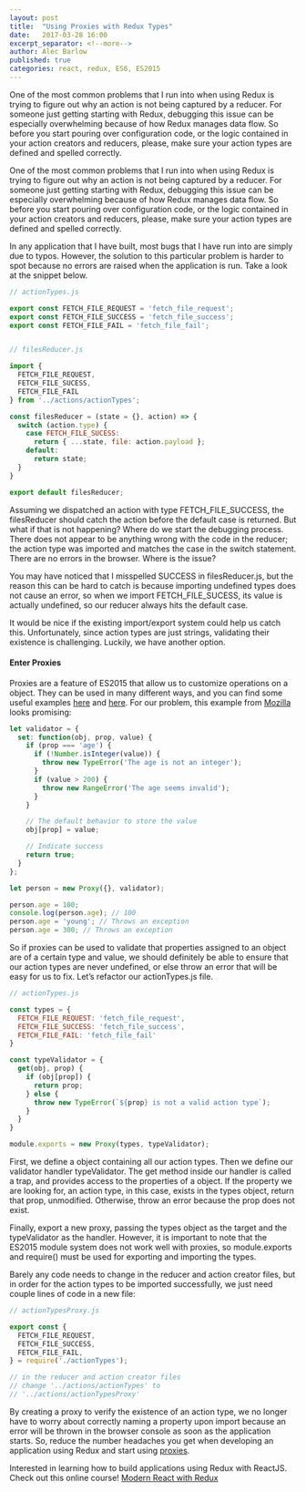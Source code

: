 ```yaml
---
layout: post
title:  "Using Proxies with Redux Types"
date:   2017-03-28 16:00
excerpt_separator: <!--more-->
author: Alec Barlow
published: true
categories: react, redux, ES6, ES2015
---
```


One of the most common problems that I run into when using Redux is trying to figure out why an action is not being captured by a reducer.  For someone just getting starting with Redux, debugging this issue can be especially overwhelming because of how Redux manages data flow.  So before you start pouring over configuration code, or the logic contained in your action creators and reducers, please, make sure your action types are defined and spelled correctly.


<!--more-->
One of the most common problems that I run into when using Redux is trying to figure out why an action is not being captured by a reducer.  For someone just getting starting with Redux, debugging this issue can be especially overwhelming because of how Redux manages data flow.  So before you start pouring over configuration code, or the logic contained in your action creators and reducers, please, make sure your action types are defined and spelled correctly.

In any application that I have built, most bugs that I have run into are simply due to typos.  However, the solution to this particular problem is harder to spot because no errors are raised when the application is run.  Take a look at the snippet below.

```js
// actionTypes.js

export const FETCH_FILE_REQUEST = 'fetch_file_request';
export const FETCH_FILE_SUCCESS = 'fetch_file_success';
export const FETCH_FILE_FAIL = 'fetch_file_fail';


// filesReducer.js

import {
  FETCH_FILE_REQUEST,
  FETCH_FILE_SUCESS,
  FETCH_FILE_FAIL
} from '../actions/actionTypes';

const filesReducer = (state = {}, action) => {
  switch (action.type) {
    case FETCH_FILE_SUCESS:
      return { ...state, file: action.payload };
    default:
      return state;
  }
}

export default filesReducer;
```

Assuming we dispatched an action with type FETCH_FILE_SUCCESS, the filesReducer should catch the action before the default case is returned.  But what if that is not happening?  Where do we start the debugging process.  There does not appear to be anything wrong with the code in the reducer; the action type was imported and matches the case in the switch statement.  There are no errors in the browser.  Where is the issue?

You may have noticed that I misspelled SUCCESS in filesReducer.js, but the reason this can be hard to catch is because importing undefined types does not cause an error, so when we import FETCH_FILE_SUCESS, its value is actually undefined, so our reducer always hits the default case.

It would be nice if the existing import/export system could help us catch this.  Unfortunately, since action types are just strings, validating their existence is challenging.  Luckily, we have another option.

#### Enter Proxies

Proxies are a feature of ES2015 that allow us to customize operations on a object.  They can be used in many different ways, and you can find some useful examples [here](https://developer.mozilla.org/en-US/docs/Web/JavaScript/Reference/Global_Objects/Proxy) and [here](https://developers.google.com/web/updates/2016/02/es2015-proxies).  For our problem, this example from [Mozilla](https://developer.mozilla.org/en-US/docs/Web/JavaScript/Reference/Global_Objects/Proxy) looks promising:

```js
let validator = {
  set: function(obj, prop, value) {
    if (prop === 'age') {
      if (!Number.isInteger(value)) {
        throw new TypeError('The age is not an integer');
      }
      if (value > 200) {
        throw new RangeError('The age seems invalid');
      }
    }

    // The default behavior to store the value
    obj[prop] = value;

    // Indicate success
    return true;
  }
};

let person = new Proxy({}, validator);

person.age = 100;
console.log(person.age); // 100
person.age = 'young'; // Throws an exception
person.age = 300; // Throws an exception
```

So if proxies can be used to validate that properties assigned to an object are of a certain type and value, we should definitely be able to ensure that our action types are never undefined, or else throw an error that will be easy for us to fix.  Let’s refactor our actionTypes.js file.

```js
// actionTypes.js

const types = {
  FETCH_FILE_REQUEST: 'fetch_file_request',
  FETCH_FILE_SUCCESS: 'fetch_file_success',
  FETCH_FILE_FAIL: 'fetch_file_fail'
}

const typeValidator = {
  get(obj, prop) {
    if (obj[prop]) {
      return prop;
    } else {
      throw new TypeError(`${prop} is not a valid action type`);
    }
  }
}

module.exports = new Proxy(types, typeValidator);

```

First, we define a object containing all our action types. Then we define our validator handler typeValidator.  The get method inside our handler is called a trap, and provides access to the properties of a object.  If the property we are looking for, an action type, in this case, exists in the types object, return that prop, unmodified.  Otherwise, throw an error because the prop does not exist.

Finally, export a new proxy, passing the types object as the target and the typeValidator as the handler.  However, it is important to note that the ES2015 module system does not work well with proxies, so module.exports and require() must be used for exporting and importing the types.

Barely any code needs to change in the reducer and action creator files, but in order for the action types to be imported successfully, we just need couple lines of code in a new file:

```js
// actionTypesProxy.js

export const {
  FETCH_FILE_REQUEST,
  FETCH_FILE_SUCCESS,
  FETCH_FILE_FAIL,
} = require('./actionTypes');

// in the reducer and action creator files
// change '../actions/actionTypes' to
// '../actions/actionTypesProxy'

```

By creating a proxy to verify the existence of an action type, we no longer have to worry about correctly naming a property upon import because an error will be thrown in the browser console as soon as the application starts.  So, reduce the number headaches you get when developing an application using Redux and start using [proxies](https://developer.mozilla.org/en-US/docs/Web/JavaScript/Reference/Global_Objects/Proxy).

Interested in learning how to build applications using Redux with ReactJS.  Check out this online course! [Modern React with Redux](https://www.udemy.com/react-redux/)
